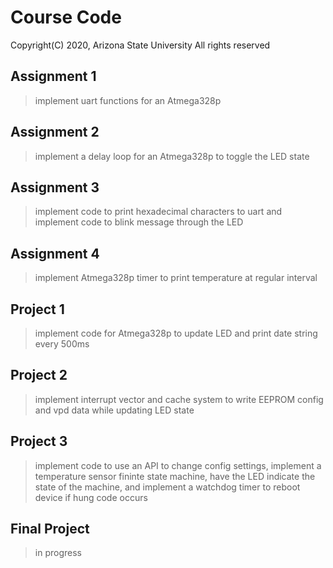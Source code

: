 # Course Code
Copyright(C) 2020, Arizona State University
All rights reserved

## Assignment 1
> implement uart functions for an Atmega328p

## Assignment 2
> implement a delay loop for an Atmega328p to toggle the LED state

## Assignment 3
> implement code to print hexadecimal characters to uart and implement code to blink message through the LED

## Assignment 4
> implement Atmega328p timer to print temperature at regular interval

## Project 1
> implement code for Atmega328p to update LED and print date string every 500ms

## Project 2
> implement interrupt vector and cache system to write EEPROM config and vpd data while updating LED state

## Project 3
> implement code to use an API to change config settings, implement a temperature sensor fininte state machine, have the LED indicate the state of the machine, and implement a watchdog timer to reboot device if hung code occurs


## Final Project
> in progress
